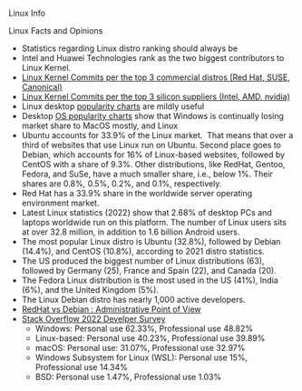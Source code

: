Linux Info

Linux Facts and Opinions

- Statistics regarding Linux distro ranking should always be 
- Intel and Huawei Technologies rank as the two biggest contributors to Linux Kernel.
- [Linux Kernel Commits per the top 3 commercial distros (Red Hat, SUSE, Canonical)](https://www.phoronix.com/news/RedHat-SUSE-Canonical-Kern-10s)
- [Linux Kernel Commits per the top 3 silicon suppliers (Intel, AMD, nvidia)](https://www.phoronix.com/news/NVIDIA-Contributions-2010s-Kern)
- Linux desktop [popularity charts](https://lunduke.substack.com/p/ubuntu-market-share-is-in-a-nosedive) are mildly useful
- Desktop [OS popularity charts](https://www.statista.com/statistics/218089/global-market-share-of-windows-7/) show that Windows is continually losing market share to MacOS mostly, and Linux 
- Ubuntu accounts for 33.9% of the Linux market.  That means that over a third of websites that use Linux run on Ubuntu. Second place goes to Debian, which accounts for 16% of Linux-based websites, followed by CentOS with a share of 9.3%. Other distributions, like RedHat, Gentoo, Fedora, and SuSe, have a much smaller share, i.e., below 1%. Their shares are 0.8%, 0.5%, 0.2%, and 0.1%, respectively.
- Red Hat has a 33.9% share in the worldwide server operating environment market.
- Latest Linux statistics (2022) show that 2.68% of desktop PCs and laptops worldwide run on this platform. The number of Linux users sits at over 32.8 million, in addition to 1.6 billion Android users.
- The most popular Linux distro is Ubuntu (32.8%), followed by Debian (14.4%), and CentOS (10.8%), according to 2021 distro statistics.
- The US produced the biggest number of Linux distributions (63), followed by Germany (25), France and Spain (22), and Canada (20).
- The Fedora Linux distribution is the most used in the US (41%), India (6%), and the United Kingdom (5%).
- The Linux Debian distro has nearly 1,000 active developers.
- [RedHat vs Debian : Administrative Point of View](https://www.tecmint.com/redhat-vs-debian-administrative-point-of-view/)
- [Stack Overflow 2022 Develper Survey](https://survey.stackoverflow.co/2022/?ref=itsfoss.com#technology-most-popular-technologies)
    - Windows: Personal use 62.33%, Professional use 48.82%
    - Linux-based: Personal use 40.23%, Professional use 39.89%
    - macOS: Personal use: 31.07%, Professional use 32.97%
    - Windows Subsystem for Linux (WSL): Personal use 15%, Professional use 14.34%
    - BSD: Personal use 1.47%, Professional use 1.03%